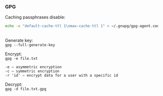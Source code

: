 ### GPG

Caching passphrases disable:
```bash
echo -e "default-cache-ttl 1\nmax-cache-ttl 1" > ~/.gnupg/gpg-agent.conf; echo RELOADAGENT | gpg-connect-agent
```

\
Generate key:\
```gpg --full-generate-key```


Encrypt:\
```gpg -e file.txt```

```text
-e — asymmetric encryption
-c — symmetric encryption
-r 'id' — encrypt data for a user with a specific id
```

Decrypt:\
```gpg -d file.txt.gpg```

